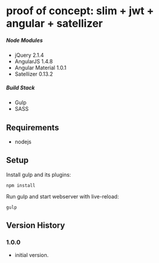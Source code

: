 # proof of concept: slim + jwt + angular + satellizer

##### Node Modules
* jQuery 2.1.4
* AngularJS 1.4.8
* Angular Material 1.0.1
* Satellizer 0.13.2

##### Build Stack
* Gulp
* SASS

## Requirements
* nodejs

## Setup

Install gulp and its plugins:
```
npm install
```

Run gulp and start webserver with live-reload:
```
gulp
```

## Version History

### 1.0.0
* initial version.

